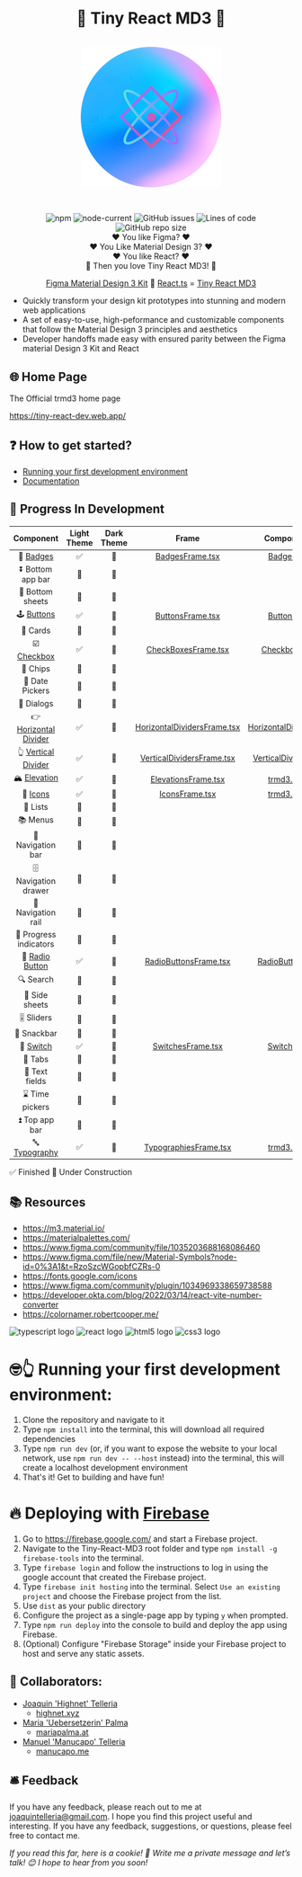 <h1 align="center">
🐝 Tiny React MD3 🐝
<div align="center""> 
<br/>
<img src="/src/assets/tiny-react-md3-logo.png" width="250px"/>  
</div>
<h1>

##

<div align="center""> 
<img alt="npm" src="https://img.shields.io/npm/v/vite?style=for-the-badge">
<img alt="node-current" src="https://img.shields.io/node/v/vite?style=for-the-badge">
<img alt="GitHub issues" src="https://img.shields.io/github/issues/highnet/Tiny-React-MD3?style=for-the-badge">
<img alt="Lines of code" src="https://img.shields.io/tokei/lines/github/highnet/Tiny-React-MD3?style=for-the-badge">
<img alt="GitHub repo size" src="https://img.shields.io/github/repo-size/highnet/Tiny-React-MD3?style=for-the-badge">
</div>


<div align="center">
❤️ You like Figma? ❤️ </br>
❤️ You Like Material Design 3? ❤️</br>
❤️ You like React? ❤️ </br>
🐝 Then you love Tiny React MD3! 🐝 </br>

[Figma Material Design 3 Kit](https://www.figma.com/community/file/1035203688168086460) 🤝 [React.ts](https://developer.okta.com/blog/2022/03/14/react-vite-number-converter) = [Tiny React MD3](https://github.com/highnet/Tiny-React-MD3/) </br>

</div>

- Quickly transform your design kit prototypes into stunning and modern web applications
- A set of easy-to-use, high-peformance and customizable components that follow the Material Design 3 principles and aesthetics
- Developer handoffs made easy with ensured parity between the Figma material Design 3 Kit and React

## 🌐 Home Page
The Official trmd3 home page

https://tiny-react-dev.web.app/

## ❓ How to get started?

- [Running your first development environment](https://github.com/highnet/Tiny-React-MD3/tree/master#-running-your-first-development-environment)
- [Documentation](https://github.com/highnet/Tiny-React-MD3/blob/master/src/readme.md)

## 🚧 Progress In Development

|                                                    Component                                                     | Light Theme | Dark Theme |                                                                    Frame                                                                     |                                                         Component                                                          |
| :--------------------------------------------------------------------------------------------------------------: | :---------: | :--------: | :------------------------------------------------------------------------------------------------------------------------------------------: | :------------------------------------------------------------------------------------------------------------------------: |
|             📛 [Badges](https://github.com/highnet/Tiny-React-MD3/blob/master/src/readme.md#-badge)              |     ✅      |     🚧     |                  [BadgesFrame.tsx](https://github.com/highnet/Tiny-React-MD3/blob/master/src/Button/Frame/ButtonsFrame.tsx)                  |                   [Badge.tsx](https://github.com/highnet/Tiny-React-MD3/blob/master/src/Badge/Badge.tsx)                   |
|                                                ⏬ Bottom app bar                                                 |     🚧      |     🚧     |                                                                                                                                              |                                                                                                                            |
|                                                 🔽 Bottom sheets                                                 |     🚧      |     🚧     |                                                                                                                                              |                                                                                                                            |
|       🕹️ [Buttons](https://github.com/highnet/Tiny-React-MD3/blob/master/src/readme.md#%EF%B8%8F-buttons)        |     ✅      |     🚧     |                 [ButtonsFrame.tsx](https://github.com/highnet/Tiny-React-MD3/blob/master/src/Button/Frame/ButtonsFrame.tsx)                  |                 [Button.tsx](https://github.com/highnet/Tiny-React-MD3/blob/master/src/Button/Button.tsx)                  |
|                                                     🪪 Cards                                                      |     🚧      |     🚧     |                                                                                                                                              |                                                                                                                            |
|      ☑️ [Checkbox](https://github.com/highnet/Tiny-React-MD3/blob/master/src/readme.md#%EF%B8%8F-checkbox)       |     ✅      |     🚧     |             [CheckBoxesFrame.tsx](https://github.com/highnet/Tiny-React-MD3/blob/master/src/Checkbox/Frame/CheckboxesFrame.tsx)              |              [Checkbox.tsx](https://github.com/highnet/Tiny-React-MD3/blob/master/src/Checkbox/Checkbox.tsx)               |
|                                                     🍪 Chips                                                     |     🚧      |     🚧     |                                                                                                                                              |                                                                                                                            |
|                                                 📅 Date Pickers                                                  |     🚧      |     🚧     |                                                                                                                                              |                                                                                                                            |
|                                                    💬 Dialogs                                                    |     🚧      |     🚧     |                                                                                                                                              |                                                                                                                            |
| 👉 [Horizontal Divider](https://github.com/highnet/Tiny-React-MD3/blob/master/src/readme.md#-horizontal-divider) |     ✅      |     🚧     | [HorizontalDividersFrame.tsx](https://github.com/highnet/Tiny-React-MD3/blob/master/src/HorizontalDivider/Frame/HorizontalDividersFrame.tsx) | [HorizontalDivider.tsx](https://github.com/highnet/Tiny-React-MD3/blob/master/src/HorizontalDivider/HorizontalDivider.tsx) |
|   👆 [Vertical Divider](https://github.com/highnet/Tiny-React-MD3/blob/master/src/readme.md#-vertical-divider)   |     ✅      |     🚧     |    [VerticalDividersFrame.tsx](https://github.com/highnet/Tiny-React-MD3/blob/master/src/VerticalDivider/Frame/VerticalDividersFrame.tsx)    |    [VerticalDivider.tsx](https://github.com/highnet/Tiny-React-MD3/blob/master/src/VerticalDivider/VerticalDivider.tsx)    |
|     🏔️ [Elevation](https://github.com/highnet/Tiny-React-MD3/blob/master/src/readme.md#%EF%B8%8F-elevation)      |     ✅      |     🚧     |             [ElevationsFrame.tsx](https://github.com/highnet/Tiny-React-MD3/blob/master/src/Elevation/Frame/ElevationsFrame.tsx)             |                      [trmd3.css](https://github.com/highnet/Tiny-React-MD3/blob/master/src/trmd3.css)                      |
|              💟 [Icons](https://github.com/highnet/Tiny-React-MD3/blob/master/src/readme.md#-icons)              |     ✅      |     🚧     |                    [IconsFrame.tsx](https://github.com/highnet/Tiny-React-MD3/blob/master/src/Icon/Frame/IconsFrame.tsx)                     |                      [trmd3.css](https://github.com/highnet/Tiny-React-MD3/blob/master/src/trmd3.css)                      |
|                                                     📝 Lists                                                     |     🚧      |     🚧     |                                                                                                                                              |                                                                                                                            |
|                                                     📚 Menus                                                     |     🚧      |     🚧     |                                                                                                                                              |                                                                                                                            |
|                                                🧭 Navigation bar                                                 |     🚧      |     🚧     |                                                                                                                                              |                                                                                                                            |
|                                               🗄️ Navigation drawer                                               |     🚧      |     🚧     |                                                                                                                                              |                                                                                                                            |
|                                                🚈 Navigation rail                                                |     🚧      |     🚧     |                                                                                                                                              |                                                                                                                            |
|                                              🔄 Progress indicators                                              |     🚧      |     🚧     |                                                                                                                                              |                                                                                                                            |
|            🔘 [Radio Button](https://github.com/highnet/Tiny-React-MD3/tree/master/src#-radio-button)            |     ✅      |     🚧     |        [RadioButtonsFrame.tsx](https://github.com/highnet/Tiny-React-MD3/blob/master/src/Radio%20Button/Frame/RadioButtonsFrame.tsx)         |        [RadioButton.tsx](https://github.com/highnet/Tiny-React-MD3/blob/master/src/Radio%20Button/RadioButton.tsx)         |
|                                                    🔍 Search                                                     |     🚧      |     🚧     |                                                                                                                                              |                                                                                                                            |
|                                                  📑 Side sheets                                                  |     🚧      |     🚧     |                                                                                                                                              |
|                                                    🎚️ Sliders                                                    |     🚧      |     🚧     |                                                                                                                                              |                                                                                                                            |
|                                                   🥨 Snackbar                                                    |     🚧      |     🚧     |                                                                                                                                              |                                                                                                                            |
|             🔦 [Switch](https://github.com/highnet/Tiny-React-MD3/blob/master/src/readme.md#-switch)             |     ✅      |     🚧     |                [SwitchesFrame.tsx](https://github.com/highnet/Tiny-React-MD3/blob/master/src/Switch/Frame/SwitchesFrame.tsx)                 |                 [Switch.tsx](https://github.com/highnet/Tiny-React-MD3/blob/master/src/Switch/Switch.tsx)                  |
|                                                     📑 Tabs                                                      |     🚧      |     🚧     |                                                                                                                                              |                                                                                                                            |
|                                                  📜 Text fields                                                  |     🚧      |     🚧     |                                                                                                                                              |                                                                                                                            |
|                                                 ⌛ Time pickers                                                  |     🚧      |     🚧     |                                                                                                                                              |                                                                                                                            |
|                                                  ⏫ Top app bar                                                  |     🚧      |     🚧     |                                                                                                                                              |                                                                                                                            |
|         🔤 [Typography](https://github.com/highnet/Tiny-React-MD3/blob/master/src/readme.md#-typography)         |     ✅      |     🚧     |          [TypographiesFrame.tsx](https://github.com/highnet/Tiny-React-MD3/blob/master/src/Typography/Frame/TypographiesFrame.tsx)           |                      [trmd3.css](https://github.com/highnet/Tiny-React-MD3/blob/master/src/trmd3.css)                      |

✅ Finished
🚧 Under Construction

## 📚 Resources

- https://m3.material.io/
- https://materialpalettes.com/
- https://www.figma.com/community/file/1035203688168086460
- https://www.figma.com/file/new/Material-Symbols?node-id=0%3A1&t=RzoSzcWGopbfCZRs-0
- https://fonts.google.com/icons
- https://www.figma.com/community/plugin/1034969338659738588
- https://developer.okta.com/blog/2022/03/14/react-vite-number-converter
- https://colornamer.robertcooper.me/

<div align="left">
  <img src="https://cdn.jsdelivr.net/gh/devicons/devicon/icons/typescript/typescript-original.svg" height="40" width="52" alt="typescript logo"  />
  <img src="https://cdn.jsdelivr.net/gh/devicons/devicon/icons/react/react-original.svg" height="40" width="52" alt="react logo"  />
  <img src="https://cdn.jsdelivr.net/gh/devicons/devicon/icons/html5/html5-original.svg" height="40" width="52" alt="html5 logo"  />
  <img src="https://cdn.jsdelivr.net/gh/devicons/devicon/icons/css3/css3-original.svg" height="40" width="52" alt="css3 logo"  />
</div>

# 🤓👆 Running your first development environment:

1. Clone the repository and navigate to it
2. Type `npm install` into the terminal, this will download all required dependencies
3. Type `npm run dev` (or, if you want to expose the website to your local network, use `npm run dev -- --host` instead) into the terminal, this will create a localhost development environment
4. That's it! Get to building and have fun!

# 🔥 Deploying with [Firebase](https://firebase.google.com/)

1. Go to https://firebase.google.com/ and start a Firebase project.
2. Navigate to the Tiny-React-MD3 root folder and type `npm install -g firebase-tools` into the terminal.
3. Type `firebase login` and follow the instructions to log in using the google account that created the Firebase project.
4. Type `firebase init hosting` into the terminal. Select `Use an existing project` and choose the Firebase project from the list.
5. Use `dist` as your public directory
6. Configure the project as a single-page app by typing `y` when prompted.
7. Type `npm run deploy` into the console to build and deploy the app using Firebase.
8. (Optional) Configure "Firebase Storage" inside your Firebase project to host and serve any static assets.


## 👥 Collaborators:

- [Joaquin 'Highnet' Telleria](https://www.linkedin.com/in/joaquin-telleria-57957aa5/)
  - [highnet.xyz](https://www.highnet.xyz)
- [Maria 'Uebersetzerin' Palma](https://www.linkedin.com/in/maria-palma-a9a101189/)
  - [mariapalma.at](https://mariapalma.at/)
- [Manuel 'Manucapo' Telleria](https://manucapo.me/)
  - [manucapo.me](https://manucapo.me/)

## 🛎️ Feedback

If you have any feedback, please reach out to me at joaquintelleria@gmail.com.
I hope you find this project useful and interesting. If you have any feedback, suggestions, or questions, please feel free to contact me.

<i>If you read this far, here is a cookie! 🍪 Write me a private message and let’s talk! 😊 I hope to hear from you soon!</i>
